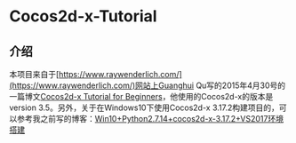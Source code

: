 # Cocos2d-x-Tutorial

## 介绍
本项目来自于[https://www.raywenderlich.com/](https://www.raywenderlich.com/)网站上Guanghui Qu写的2015年4月30号的一篇博文[Cocos2d-x Tutorial for Beginners](https://www.raywenderlich.com/1848-cocos2d-x-tutorial-for-beginners)，他使用的Cocos2d-x的版本是 version 3.5。另外，关于在Windows10下使用Cocos2d-x 3.17.2构建项目的，可以参考我之前写的博客：[Win10+Python2.7.14+cocos2d-x-3.17.2+VS2017环境搭建](https://blog.csdn.net/ccf19881030/article/details/108807428)
